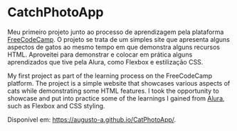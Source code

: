 # CatchPhotoApp

Meu primeiro projeto junto ao processo de aprendizagem pela plataforma [FreeCodeCamp](https://www.freecodecamp.org/). O projeto se trata de um simples site que apresenta alguns aspectos de gatos ao mesmo tempo em que demonstra alguns recursos HTML. Aproveitei para demonstrar e colocar em prática alguns aprendizados que tive pela Alura, como Flexbox e estilização CSS.

My first project as part of the learning process on the FreeCodeCamp platform. The project is a simple website that showcases various aspects of cats while demonstrating some HTML features. I took the opportunity to showcase and put into practice some of the learnings I gained from [Alura](https://www.alura.com.br/), such as Flexbox and CSS styling.

Disponível em: <https://augusto-a.github.io/CatPhotoApp/>.

